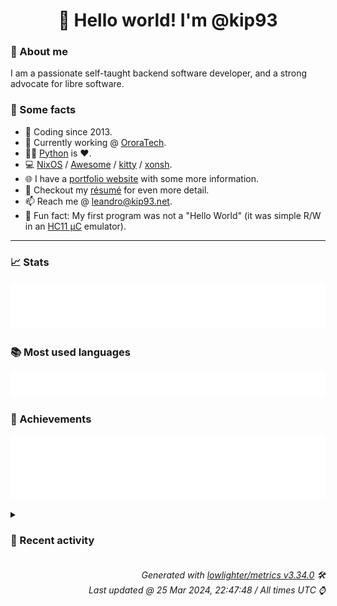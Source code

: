<!-- README template, populated using this action:
     https://github.com/kip93/kip93/blob/main/.github/workflows/readme.yml. -->

<h1 align="center">👋 Hello world! I'm @kip93</h1> <!-- LOGIN => username -->

### 👤 About me

I am a passionate self-taught backend software developer, and a strong advocate for libre software.


### 💬 Some facts

* 📅 Coding since 2013.
* 💼 Currently working @ [OroraTech](https://ororatech.com/).
* 👨‍💻 [Python](https://github.com/search?q=user%3Akip93&l=python) is ❤️. <!-- LOGIN => username -->
* 💻 [NixOS](https://github.com/NixOS/) /
     [Awesome](https://github.com/awesomeWM/) /
     [kitty](https://github.com/kovidgoyal/kitty/) /
     [xonsh](https://github.com/xonsh/).
* 🌐 I have a [portfolio website](https://kip93.net/) with some more information.
* 📝 Checkout my [résumé](https://kip93.net/resume/) for even more detail.
* 📫 Reach me @ [leandro@kip93.net](mailto:leandro@kip93.net).
* 🎲 Fun fact: My first program was not a "Hello World" (it was simple R/W in an [HC11 µC](https://en.wikipedia.org/wiki/68HC11) emulator).


-----------------------------------------------------------------------------------------------------------------------


### 📈 Stats

![](./stats.svg)


### 📚 Most used languages <!-- by percentage, in decreasing order -->

![](./languages.svg)


### 🏅 Achievements

![](./achievements.svg)


<details> <!-- Last activity -->
<!-- Almost verbatim copy of https://github.com/lowlighter/metrics/blob/latest/source/templates/markdown/partials/activity.ejs, but restructured to be foldable. -->
<summary><h3>📰 Recent activity</h3></summary>

* ➡️ Pushed 1 commit in [kip93/cp437-tools](https://github.com/kip93/cp437-tools) on branch `main`
  * [#1083fa8](https://github.com/kip93/cp437-tools/commit/1083fa8) Fix typo
  * *On 25 Mar 2024, 18:04:13*
* ➡️ Pushed 1 commit in [kip93/cp437-tools](https://github.com/kip93/cp437-tools) on branch `main`
  * [#5d7458f](https://github.com/kip93/cp437-tools/commit/5d7458f) More lint
  * *On 24 Mar 2024, 20:10:53*
* ➡️ Pushed 4 commits in [kip93/cp437-tools](https://github.com/kip93/cp437-tools) on branch `main`
  * [#227526c](https://github.com/kip93/cp437-tools/commit/227526c) Release 0.3.3
  * [#d877af5](https://github.com/kip93/cp437-tools/commit/d877af5) Add new command
  * [#83c9c24](https://github.com/kip93/cp437-tools/commit/83c9c24) Change help text format
  * [#3a9aac2](https://github.com/kip93/cp437-tools/commit/3a9aac2) Lint
  * *On 24 Mar 2024, 19:56:41*
* ⏺️ Created new tag v0.3.3 in [kip93/cp437-tools](https://github.com/kip93/cp437-tools)
  * *On 24 Mar 2024, 19:56:35*
</details>


<h6 align="right"><em>
    Generated with <a href="https://github.com/lowlighter/metrics/tree/latest/">lowlighter/metrics v3.34.0</a> 🛠️<br> <!-- VERSION => MAJOR.minor.patch -->
    Last updated @ 25 Mar 2024, 22:47:48 / All times UTC ⌚ <!-- meta.generated => DD/MM/YYYY, hh:mm -->
</em></h6>
